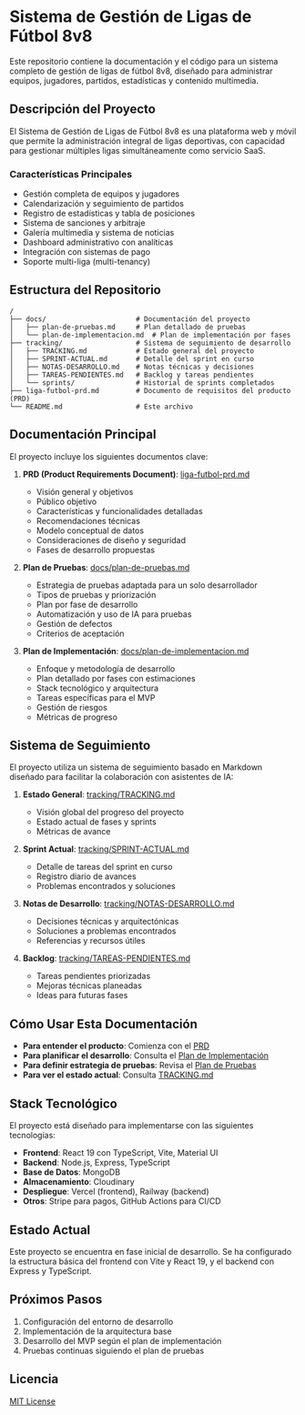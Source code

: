 # Sistema de Gestión de Ligas de Fútbol 8v8

Este repositorio contiene la documentación y el código para un sistema completo de gestión de ligas de fútbol 8v8, diseñado para administrar equipos, jugadores, partidos, estadísticas y contenido multimedia.

## Descripción del Proyecto

El Sistema de Gestión de Ligas de Fútbol 8v8 es una plataforma web y móvil que permite la administración integral de ligas deportivas, con capacidad para gestionar múltiples ligas simultáneamente como servicio SaaS.

### Características Principales

- Gestión completa de equipos y jugadores
- Calendarización y seguimiento de partidos
- Registro de estadísticas y tabla de posiciones
- Sistema de sanciones y arbitraje
- Galería multimedia y sistema de noticias
- Dashboard administrativo con analíticas
- Integración con sistemas de pago
- Soporte multi-liga (multi-tenancy)

## Estructura del Repositorio

```
/
├── docs/                      # Documentación del proyecto
│   ├── plan-de-pruebas.md     # Plan detallado de pruebas
│   └── plan-de-implementacion.md  # Plan de implementación por fases
├── tracking/                  # Sistema de seguimiento de desarrollo
│   ├── TRACKING.md            # Estado general del proyecto
│   ├── SPRINT-ACTUAL.md       # Detalle del sprint en curso
│   ├── NOTAS-DESARROLLO.md    # Notas técnicas y decisiones
│   ├── TAREAS-PENDIENTES.md   # Backlog y tareas pendientes
│   └── sprints/               # Historial de sprints completados
├── liga-futbol-prd.md         # Documento de requisitos del producto (PRD)
└── README.md                  # Este archivo
```

## Documentación Principal

El proyecto incluye los siguientes documentos clave:

1. **PRD (Product Requirements Document)**: [liga-futbol-prd.md](liga-futbol-prd.md)
   - Visión general y objetivos
   - Público objetivo
   - Características y funcionalidades detalladas
   - Recomendaciones técnicas
   - Modelo conceptual de datos
   - Consideraciones de diseño y seguridad
   - Fases de desarrollo propuestas

2. **Plan de Pruebas**: [docs/plan-de-pruebas.md](docs/plan-de-pruebas.md)
   - Estrategia de pruebas adaptada para un solo desarrollador
   - Tipos de pruebas y priorización
   - Plan por fase de desarrollo
   - Automatización y uso de IA para pruebas
   - Gestión de defectos
   - Criterios de aceptación

3. **Plan de Implementación**: [docs/plan-de-implementacion.md](docs/plan-de-implementacion.md)
   - Enfoque y metodología de desarrollo
   - Plan detallado por fases con estimaciones
   - Stack tecnológico y arquitectura
   - Tareas específicas para el MVP
   - Gestión de riesgos
   - Métricas de progreso

## Sistema de Seguimiento

El proyecto utiliza un sistema de seguimiento basado en Markdown diseñado para facilitar la colaboración con asistentes de IA:

1. **Estado General**: [tracking/TRACKING.md](tracking/TRACKING.md)
   - Visión global del progreso del proyecto
   - Estado actual de fases y sprints
   - Métricas de avance

2. **Sprint Actual**: [tracking/SPRINT-ACTUAL.md](tracking/SPRINT-ACTUAL.md)
   - Detalle de tareas del sprint en curso
   - Registro diario de avances
   - Problemas encontrados y soluciones

3. **Notas de Desarrollo**: [tracking/NOTAS-DESARROLLO.md](tracking/NOTAS-DESARROLLO.md)
   - Decisiones técnicas y arquitectónicas
   - Soluciones a problemas encontrados
   - Referencias y recursos útiles

4. **Backlog**: [tracking/TAREAS-PENDIENTES.md](tracking/TAREAS-PENDIENTES.md)
   - Tareas pendientes priorizadas
   - Mejoras técnicas planeadas
   - Ideas para futuras fases

## Cómo Usar Esta Documentación

- **Para entender el producto**: Comienza con el [PRD](liga-futbol-prd.md)
- **Para planificar el desarrollo**: Consulta el [Plan de Implementación](docs/plan-de-implementacion.md)
- **Para definir estrategia de pruebas**: Revisa el [Plan de Pruebas](docs/plan-de-pruebas.md)
- **Para ver el estado actual**: Consulta [TRACKING.md](tracking/TRACKING.md)

## Stack Tecnológico

El proyecto está diseñado para implementarse con las siguientes tecnologías:

- **Frontend**: React 19 con TypeScript, Vite, Material UI
- **Backend**: Node.js, Express, TypeScript
- **Base de Datos**: MongoDB
- **Almacenamiento**: Cloudinary
- **Despliegue**: Vercel (frontend), Railway (backend)
- **Otros**: Stripe para pagos, GitHub Actions para CI/CD

## Estado Actual

Este proyecto se encuentra en fase inicial de desarrollo. Se ha configurado la estructura básica del frontend con Vite y React 19, y el backend con Express y TypeScript.

## Próximos Pasos

1. Configuración del entorno de desarrollo
2. Implementación de la arquitectura base
3. Desarrollo del MVP según el plan de implementación
4. Pruebas continuas siguiendo el plan de pruebas

## Licencia

[MIT License](LICENSE) 